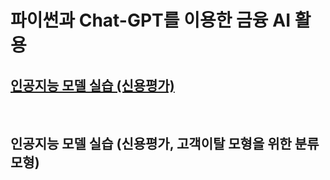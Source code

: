 # 파이썬과 Chat-GPT를 이용한 금융 AI 활용

## [인공지능 모델 실습 (신용평가)](1차시.md)

<br/>

## 인공지능 모델 실습 (신용평가, 고객이탈 모형을 위한 분류모형)

<br/>
